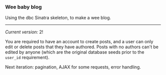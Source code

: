 ### Wee baby blog

Using the dbc Sinatra skeleton, to make a wee blog. 

------

*Current version:* 2!

You are required to have an account to create posts, and a user can only edit or delete posts that they have authored. Posts with no authors can't be edited by anyone (which are the original database seeds prior to the ```user_id``` requirement).  
  
Next iteration: pagination, AJAX for some requests, error handling.


